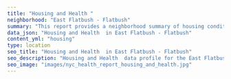 ```yaml
---
title: "Housing and Health "
neighborhood: "East Flatbush - Flatbush"
summary: "This report provides a neighborhood summary of housing conditions and related health outcomes. It also describes population characteristics that can increase vulnerability to housing hazards."
data_json: "Housing and Health  in East Flatbush - Flatbush"
content_yml: "housing"
type: location
seo_title: "Housing and Health  in East Flatbush - Flatbush"
seo_description: "Housing and Health  data profile for the East Flatbush - Flatbush neighborhood of NYC."
seo_image: "images/nyc_health_report_housing_and_health.jpg"
---
```

